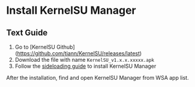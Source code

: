 # Install KernelSU Manager

## Text Guide

1. Go to [KernelSU Github] (https://github.com/tiann/KernelSU/releases/latest)
2. Download the file with name `KernelSU_v1.x.x.xxxxx.apk`
2. Follow the [sideloading guide](https://github.com/YT-Advanced/WSA-Script/blob/main/docs/Guides/Sideloading.md) to install KernelSU Manager
   
After the installation, find and open KernelSU Manager from WSA app list.

<!--
## Video Guide
-->
